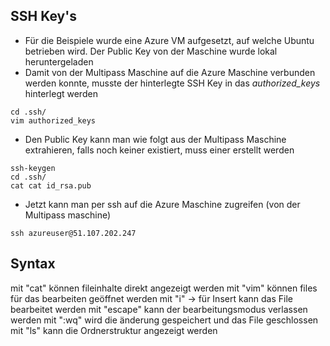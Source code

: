 ## SSH Key's

- Für die Beispiele wurde eine Azure VM aufgesetzt, auf welche Ubuntu betrieben wird. Der Public Key von der Maschine wurde lokal heruntergeladen
- Damit von der Multipass Maschine auf die Azure Maschine verbunden werden konnte, musste der hinterlegte SSH Key in das *authorized_keys* hinterlegt werden
```ubuntu
cd .ssh/
vim authorized_keys
```
- Den Public Key kann man wie folgt aus der Multipass Maschine extrahieren, falls noch keiner existiert, muss einer erstellt werden
```Ubuntu
ssh-keygen
cd .ssh/
cat cat id_rsa.pub
```
- Jetzt kann man per ssh auf die Azure Maschine zugreifen (von der Multipass maschine)
```Ubunut
ssh azureuser@51.107.202.247
```

## Syntax
mit "cat" können fileinhalte direkt angezeigt werden
mit "vim" können files für das bearbeiten geöffnet werden
mit "i" -> für Insert kann das File bearbeitet werden
mit "escape" kann der bearbeitungsmodus verlassen werden
mit ":wq" wird die änderung gespeichert und das File geschlossen
mit "ls" kann die Ordnerstruktur angezeigt werden